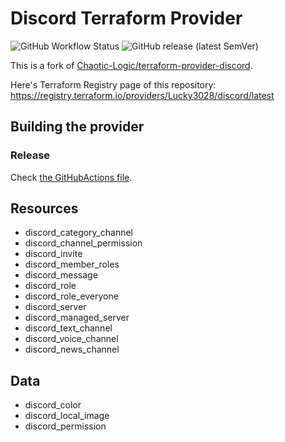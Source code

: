 # Discord Terraform Provider

![GitHub Workflow Status](https://img.shields.io/github/workflow/status/Lucky3028/terraform-provider-discord/Go?style=for-the-badge)
![GitHub release (latest SemVer)](https://img.shields.io/github/v/release/Lucky3028/terraform-provider-discord?style=for-the-badge)

This is a fork of [Chaotic-Logic/terraform-provider-discord](https://github.com/Chaotic-Logic/terraform-provider-discord).

Here's Terraform Registry page of this repository: <https://registry.terraform.io/providers/Lucky3028/discord/latest>

## Building the provider

### Release

Check [the GitHubActions file](./.github/workflows/release.yml).

## Resources

* discord_category_channel
* discord_channel_permission
* discord_invite
* discord_member_roles
* discord_message
* discord_role
* discord_role_everyone
* discord_server
* discord_managed_server
* discord_text_channel
* discord_voice_channel
* discord_news_channel

## Data

* discord_color
* discord_local_image
* discord_permission
